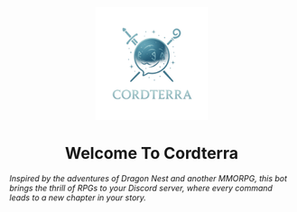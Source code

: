 <p align="center">
  <img src="logo.png" alt="Cordterra Logo" width="200"/>
</p>

<h1 align="center">Welcome To Cordterra</h1>

_Inspired by the adventures of Dragon Nest and another MMORPG, this bot brings the thrill of RPGs to your Discord server, where every command leads to a new chapter in your story._
